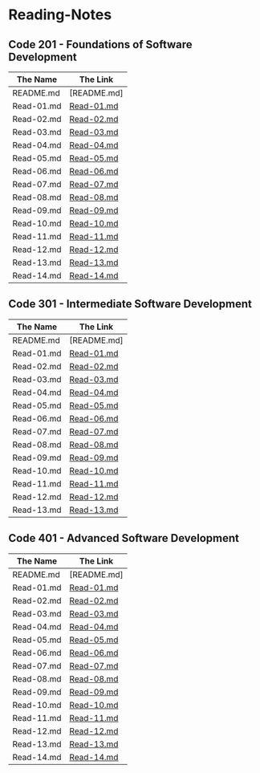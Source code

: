 # Reading-Notes

## Code 201 - Foundations of Software Development

The Name | The Link
------------ | -------------
README.md | [README.md]
Read-01.md |[Read-01.md](https://mahmoud-m-hamdan.github.io/Code-201-Reading-Notes/Read-01)
Read-02.md |[Read-02.md](https://mahmoud-m-hamdan.github.io/Code-201-Reading-Notes/Read-02)
Read-03.md |[Read-03.md](https://mahmoud-m-hamdan.github.io/Code-201-Reading-Notes/Read-03)
Read-04.md |[Read-04.md](https://mahmoud-m-hamdan.github.io/Code-201-Reading-Notes/Read-04)
Read-05.md |[Read-05.md](https://mahmoud-m-hamdan.github.io/Code-201-Reading-Notes/Read-05)
Read-06.md |[Read-06.md](https://mahmoud-m-hamdan.github.io/Code-201-Reading-Notes/Read-06)
Read-07.md |[Read-07.md](https://mahmoud-m-hamdan.github.io/Code-201-Reading-Notes/Read-07)
Read-08.md |[Read-08.md](https://mahmoud-m-hamdan.github.io/Code-201-Reading-Notes/Read-08)
Read-09.md |[Read-09.md](https://mahmoud-m-hamdan.github.io/Code-201-Reading-Notes/Read-09)
Read-10.md |[Read-10.md](https://mahmoud-m-hamdan.github.io/Code-201-Reading-Notes/Read-10)
Read-11.md |[Read-11.md](https://mahmoud-m-hamdan.github.io/Code-201-Reading-Notes/Read-11)
Read-12.md |[Read-12.md](https://mahmoud-m-hamdan.github.io/Code-201-Reading-Notes/Read-12)
Read-13.md |[Read-13.md](https://mahmoud-m-hamdan.github.io/Code-201-Reading-Notes/Read-13)
Read-14.md |[Read-14.md](https://mahmoud-m-hamdan.github.io/Code-201-Reading-Notes/Read-14)



## Code 301 - Intermediate Software Development

The Name | The Link
------------ | -------------
README.md | [README.md]
Read-01.md |[Read-01.md](https://mahmoud-m-hamdan.github.io/Reading-Note/Read-301-01)
Read-02.md |[Read-02.md](https://mahmoud-m-hamdan.github.io/Reading-Note/Read-301-02)
Read-03.md |[Read-03.md](https://mahmoud-m-hamdan.github.io/Reading-Note/Read-301-03)
Read-04.md |[Read-04.md](https://mahmoud-m-hamdan.github.io/Reading-Note/Read-301-04)
Read-05.md |[Read-05.md](https://mahmoud-m-hamdan.github.io/Reading-Note/Read-301-05)
Read-06.md |[Read-06.md](https://mahmoud-m-hamdan.github.io/Reading-Note/Read-301-06)
Read-07.md |[Read-07.md](https://mahmoud-m-hamdan.github.io/Reading-Note/Read-301-07)
Read-08.md |[Read-08.md](https://mahmoud-m-hamdan.github.io/Reading-Note/Read-301-08)
Read-09.md |[Read-09.md](https://mahmoud-m-hamdan.github.io/Reading-Note/Read-301-09)
Read-10.md |[Read-10.md](https://mahmoud-m-hamdan.github.io/Reading-Note/Read-301-10)
Read-11.md |[Read-11.md](https://mahmoud-m-hamdan.github.io/Reading-Note/Read-301-11)
Read-12.md |[Read-12.md](https://mahmoud-m-hamdan.github.io/Reading-Note/Read-301-12)
Read-13.md |[Read-13.md](https://mahmoud-m-hamdan.github.io/Reading-Note/Read-301-13)


## Code 401 - Advanced Software Development

The Name | The Link
------------ | -------------
README.md | [README.md]
Read-01.md |[Read-01.md](https://mahmoud-m-hamdan.github.io/Reading-Note/Read-401-01)
Read-02.md |[Read-02.md](https://mahmoud-m-hamdan.github.io/Reading-Note/Read-401-02)
Read-03.md |[Read-03.md](https://mahmoud-m-hamdan.github.io/Reading-Note/Read-401-03)
Read-04.md |[Read-04.md](https://mahmoud-m-hamdan.github.io/Reading-Note/Read-401-04)
Read-05.md |[Read-05.md](https://mahmoud-m-hamdan.github.io/Reading-Note/Read-401-05)
Read-06.md |[Read-06.md](https://mahmoud-m-hamdan.github.io/Reading-Note/Read-401-06)
Read-07.md |[Read-07.md](https://mahmoud-m-hamdan.github.io/Reading-Note/Read-401-07)
Read-08.md |[Read-08.md](https://mahmoud-m-hamdan.github.io/Reading-Note/Read-401-08)
Read-09.md |[Read-09.md](https://mahmoud-m-hamdan.github.io/Reading-Note/Read-401-09)
Read-10.md |[Read-10.md](https://mahmoud-m-hamdan.github.io/Reading-Note/Read-401-10)
Read-11.md |[Read-11.md](https://mahmoud-m-hamdan.github.io/Reading-Note/Read-401-11)
Read-12.md |[Read-12.md](https://mahmoud-m-hamdan.github.io/Reading-Note/Read-401-12)
Read-13.md |[Read-13.md](https://mahmoud-m-hamdan.github.io/Reading-Note/Read-401-13)
Read-14.md |[Read-14.md](https://mahmoud-m-hamdan.github.io/Reading-Note/Read-401-14)